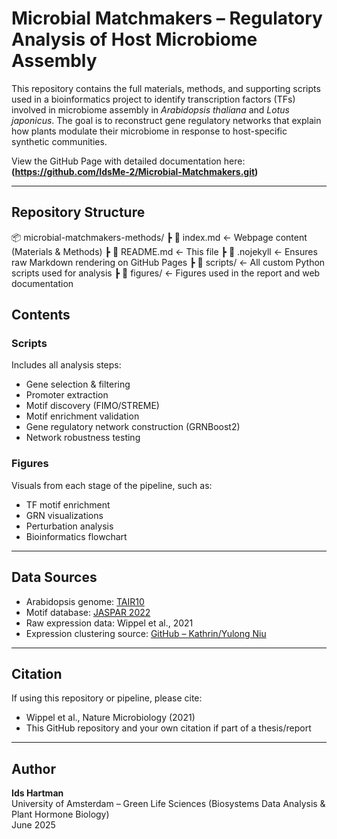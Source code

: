 # Microbial Matchmakers – Regulatory Analysis of Host Microbiome Assembly

This repository contains the full materials, methods, and supporting scripts used in a bioinformatics project to identify transcription factors (TFs) involved in microbiome assembly in *Arabidopsis thaliana* and *Lotus japonicus*. The goal is to reconstruct gene regulatory networks that explain how plants modulate their microbiome in response to host-specific synthetic communities.

View the GitHub Page with detailed documentation here:  
**(https://github.com/IdsMe-2/Microbial-Matchmakers.git)**

---

## Repository Structure

📦 microbial-matchmakers-methods/
┣ 📄 index.md ← Webpage content (Materials & Methods)
┣ 📄 README.md ← This file
┣ 📄 .nojekyll ← Ensures raw Markdown rendering on GitHub Pages
┣ 📁 scripts/ ← All custom Python scripts used for analysis
┣ 📁 figures/ ← Figures used in the report and web documentation

## Contents

### Scripts
Includes all analysis steps:
- Gene selection & filtering
- Promoter extraction
- Motif discovery (FIMO/STREME)
- Motif enrichment validation
- Gene regulatory network construction (GRNBoost2)
- Network robustness testing

### Figures
Visuals from each stage of the pipeline, such as:
- TF motif enrichment
- GRN visualizations
- Perturbation analysis
- Bioinformatics flowchart

---

## Data Sources

- Arabidopsis genome: [TAIR10](https://www.arabidopsis.org/)
- Motif database: [JASPAR 2022](https://jaspar.genereg.net/)
- Raw expression data: Wippel et al., 2021
- Expression clustering source: [GitHub – Kathrin/Yulong Niu](https://github.com/YulongNiu/MPIPZ_Kathrin_Persistence_RNASeq)

---

## Citation

If using this repository or pipeline, please cite:
- Wippel et al., Nature Microbiology (2021)
- This GitHub repository and your own citation if part of a thesis/report

---

## Author

**Ids Hartman**  
University of Amsterdam – Green Life Sciences (Biosystems Data Analysis & Plant Hormone Biology)  
June 2025  

